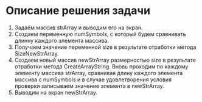 # Описание решения задачи
1. Задаём массив strArray и выводим его на экран.
2. Создаем переменную numSymbols, с который будем сравнивать длинну каждого элемента массива.
3. Получаем значение переменной size в результате отработки метода SizeNewStrArray.
4. Создаем новый массив newStrArray размерностью size в результате отработки метода CreateArrayString. Вновь проходим по каждому элементу массива strArray, сравнивая длину каждого элемента массива с numSymbols и в случае удовлетворения условия проверки записываем значение элемента в newStrArray.
5. Выводим на экран newStrArray.  
